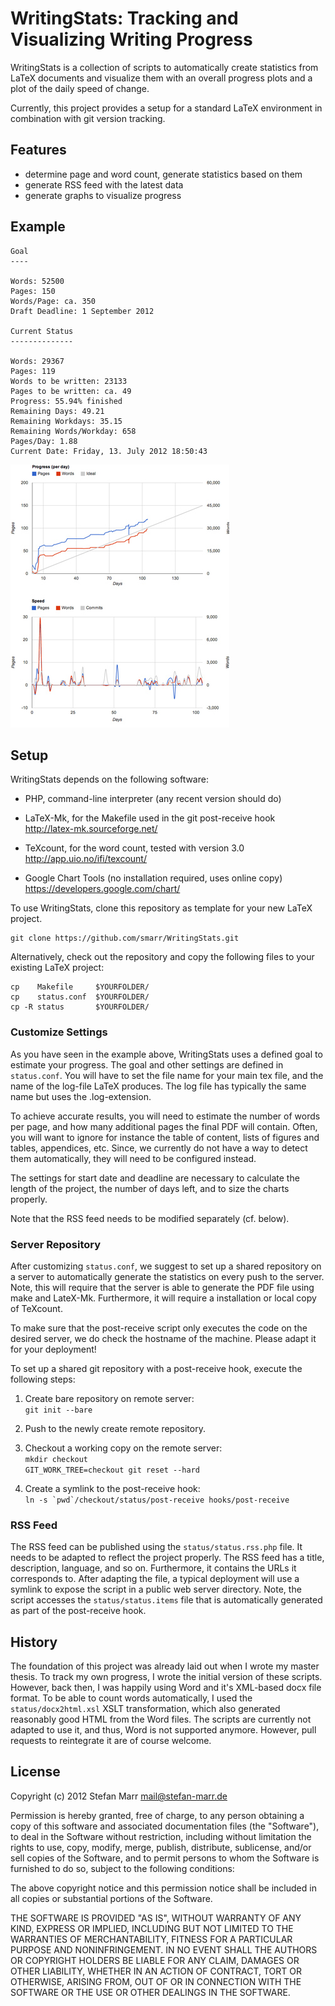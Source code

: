 WritingStats: Tracking and Visualizing Writing Progress
=======================================================

WritingStats is a collection of scripts to automatically create statistics
from LaTeX documents and visualize them with an overall progress plots and a
plot of the daily speed of change.

Currently, this project provides a setup for a standard LaTeX environment in
combination with git version tracking.

Features
--------

 - determine page and word count, generate statistics based on them
 - generate RSS feed with the latest data
 - generate graphs to visualize progress

Example
-------

    Goal
    ----

    Words: 52500
    Pages: 150
    Words/Page: ca. 350
    Draft Deadline: 1 September 2012

    Current Status
    --------------

    Words: 29367
    Pages: 119
    Words to be written: 23133
    Pages to be written: ca. 49
    Progress: 55.94% finished
    Remaining Days: 49.21
    Remaining Workdays: 35.15
    Remaining Words/Workday: 658
    Pages/Day: 1.88
    Current Date: Friday, 13. July 2012 18:50:43

 ![Progress and Speed Plots](https://github.com/smarr/WritingStats/raw/master/example-book.jpg "Progress and Speed Plots")

Setup
-----

WritingStats depends on the following software:

 - PHP, command-line interpreter (any recent version should do)
 
 - LaTeX-Mk, for the Makefile used in the git post-receive hook  
   http://latex-mk.sourceforge.net/
   
 - TeXcount, for the word count, tested with version 3.0  
   http://app.uio.no/ifi/texcount/

 - Google Chart Tools (no installation required, uses online copy)  
   https://developers.google.com/chart/

To use WritingStats, clone this repository as template for your new LaTeX 
project.

    git clone https://github.com/smarr/WritingStats.git

Alternatively, check out the repository and copy the following files to your
existing LaTeX project:

    cp    Makefile     $YOURFOLDER/
    cp    status.conf  $YOURFOLDER/
    cp -R status       $YOURFOLDER/

### Customize Settings

As you have seen in the example above, WritingStats uses a defined goal to
estimate your progress. The goal and other settings are defined in
`status.conf`. You will have to set the file name for your main tex file, and
the name of the log-file LaTeX produces. The log file has typically the same
name but uses the .log-extension.

To achieve accurate results, you will need to estimate the number of words per
page, and how many additional pages the final PDF will contain. Often, you
will want to ignore for instance the table of content, lists of figures and
tables, appendices, etc. Since, we currently do not have a way to detect them
automatically, they will need to be configured instead.

The settings for start date and deadline are necessary to calculate the length
of the project, the number of days left, and to size the charts properly.

Note that the RSS feed needs to be modified separately (cf. below).

### Server Repository

After customizing `status.conf`, we suggest to set up a shared repository on a
server to automatically generate the statistics on every push to the server.
Note, this will require that the server is able to generate the PDF file using
make and LateX-Mk. Furthermore, it will require a installation or local copy
of TeXcount.

To make sure that the post-receive script only executes the code on the
desired server, we do check the hostname of the machine. Please adapt it for
your deployment!

To set up a shared git repository with a post-receive hook, execute the
following steps:

 1. Create bare repository on remote server:  
    `git init --bare`
 
 2. Push to the newly create remote repository.
 
 3. Checkout a working copy on the remote server:  
    `mkdir checkout`  
    `GIT_WORK_TREE=checkout git reset --hard`
 
 4. Create a symlink to the post-receive hook:  
    ``ln -s `pwd`/checkout/status/post-receive hooks/post-receive``

### RSS Feed

The RSS feed can be published using the `status/status.rss.php` file. It needs
to be adapted to reflect the project properly. The RSS feed has a title,
description, language, and so on. Furthermore, it contains the URLs it
corresponds to. After adapting the file, a typical deployment will use a
symlink to expose the script in a public web server directory. Note, the
script accesses the `status/status.items` file that is automatically generated
as part of the post-receive hook.

History
-------

The foundation of this project was already laid out when I wrote my master
thesis. To track my own progress, I wrote the initial version of these
scripts. However, back then, I was happily using Word and it's XML-based docx
file format. To be able to count words automatically, I used the
`status/docx2html.xsl` XSLT transformation, which also generated reasonably
good HTML from the Word files. The scripts are currently not adapted to use
it, and thus, Word is not supported anymore. However, pull requests to
reintegrate it are of course welcome.

License
-------

Copyright (c) 2012 Stefan Marr <mail@stefan-marr.de>

Permission is hereby granted, free of charge, to any person obtaining a copy
of this software and associated documentation files (the "Software"), to deal
in the Software without restriction, including without limitation the rights
to use, copy, modify, merge, publish, distribute, sublicense, and/or sell
copies of the Software, and to permit persons to whom the Software is
furnished to do so, subject to the following conditions:

The above copyright notice and this permission notice shall be included in all
copies or substantial portions of the Software.

THE SOFTWARE IS PROVIDED "AS IS", WITHOUT WARRANTY OF ANY KIND, EXPRESS OR
IMPLIED, INCLUDING BUT NOT LIMITED TO THE WARRANTIES OF MERCHANTABILITY,
FITNESS FOR A PARTICULAR PURPOSE AND NONINFRINGEMENT. IN NO EVENT SHALL THE
AUTHORS OR COPYRIGHT HOLDERS BE LIABLE FOR ANY CLAIM, DAMAGES OR OTHER
LIABILITY, WHETHER IN AN ACTION OF CONTRACT, TORT OR OTHERWISE, ARISING FROM,
OUT OF OR IN CONNECTION WITH THE SOFTWARE OR THE USE OR OTHER DEALINGS IN THE
SOFTWARE.

